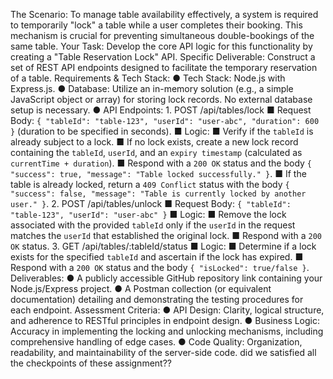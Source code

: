  
The Scenario: To manage table availability effectively, a system is required to temporarily "lock" a table while a user completes their booking. This mechanism is crucial for preventing simultaneous double-bookings of the same table. Your Task: Develop the core API logic for this functionality by creating a "Table Reservation Lock" API. Specific Deliverable: Construct a set of REST API endpoints designed to facilitate the temporary reservation of a table. Requirements & Tech Stack: ● Tech Stack: Node.js with Express.js. ● Database: Utilize an in-memory solution (e.g., a simple JavaScript object or array) for storing lock records. No external database setup is necessary. ● API Endpoints: 1. POST /api/tables/lock ■ Request Body: `{ "tableId": "table-123", "userId": "user-abc", "duration": 600 }` (duration to be specified in seconds). ■ Logic: ■ Verify if the `tableId` is already subject to a lock. ■ If no lock exists, create a new lock record containing the `tableId`, `userId`, and an `expiry timestamp` (calculated as `currentTime + duration`). ■ Respond with a `200 OK` status and the body `{ "success": true, "message": "Table locked successfully." }`. ■ If the table is already locked, return a `409 Conflict` status with the body `{ "success": false, "message": "Table is currently locked by another user." }`. 2. POST /api/tables/unlock ■ Request Body: `{ "tableId": "table-123", "userId": "user-abc" }` ■ Logic: ■ Remove the lock associated with the provided `tableId` only if the `userId` in the request matches the `userId` that established the original lock. ■ Respond with a `200 OK` status. 3. GET /api/tables/:tableId/status ■ Logic: ■ Determine if a lock exists for the specified `tableId` and ascertain if the lock has expired. ■ Respond with a `200 OK` status and the body `{ "isLocked": true/false }`. Deliverables: ● A publicly accessible GitHub repository link containing your Node.js/Express project. ● A Postman collection (or equivalent documentation) detailing and demonstrating the testing procedures for each endpoint. Assessment Criteria: ● API Design: Clarity, logical structure, and adherence to RESTful principles in endpoint design. ● Business Logic: Accuracy in implementing the locking and unlocking mechanisms, including comprehensive handling of edge cases. ● Code Quality: Organization, readability, and maintainability of the server-side code. did we satisfied all the checkpoints of these assignment??
